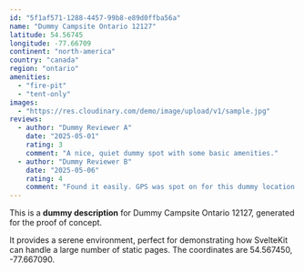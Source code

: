 ```yaml
---
id: "5f1af571-1288-4457-99b8-e89d0ffba56a"
name: "Dummy Campsite Ontario 12127"
latitude: 54.56745
longitude: -77.66709
continent: "north-america"
country: "canada"
region: "ontario"
amenities:
  - "fire-pit"
  - "tent-only"
images:
  - "https://res.cloudinary.com/demo/image/upload/v1/sample.jpg"
reviews:
  - author: "Dummy Reviewer A"
    date: "2025-05-01"
    rating: 3
    comment: "A nice, quiet dummy spot with some basic amenities."
  - author: "Dummy Reviewer B"
    date: "2025-05-06"
    rating: 4
    comment: "Found it easily. GPS was spot on for this dummy location."
---
```


This is a **dummy description** for Dummy Campsite Ontario 12127, generated for the proof of concept.

It provides a serene environment, perfect for demonstrating how SvelteKit can handle a large number of static pages. The coordinates are 54.567450, -77.667090.
